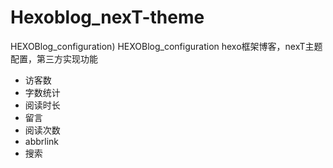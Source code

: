 # Hexoblog_nexT-theme
HEXOBlog_configuration)
HEXOBlog_configuration hexo框架博客，nexT主题配置，第三方实现功能

* 访客数
* 字数统计
* 阅读时长
* 留言
* 阅读次数
* abbrlink
* 搜索
